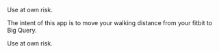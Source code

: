 Use at own risk.

The intent of this app is to move your walking distance from your fitbit to Big Query. 

Use at own risk. 
